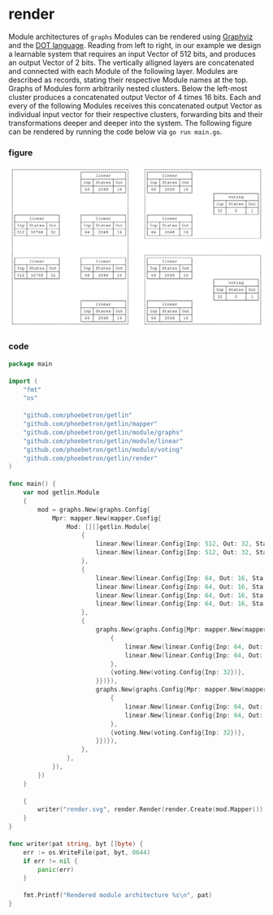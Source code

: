 # render

Module architectures of `graphs` Modules can be rendered using [Graphviz] and
the [DOT language]. Reading from left to right, in our example we design a
learnable system that requires an input Vector of 512 bits, and produces an
output Vector of 2 bits. The vertically alligned layers are concatenated and
connected with each Module of the following layer. Modules are described as
records, stating their respective Module names at the top. Graphs of Modules
form arbitrarily nested clusters. Below the left-most cluster produces a
concatenated output Vector of 4 times 16 bits. Each and every of the following
Modules receives this concatenated output Vector as individual input vector for
their respective clusters, forwarding bits and their transformations deeper and
deeper into the system. The following figure can be rendered by running the code
below via `go run main.go`.

[Graphviz]: https://graphviz.org
[DOT language]: https://graphviz.org/doc/info/lang.html

### figure

![Render](/assets/render.svg)

### code

```go
package main

import (
	"fmt"
	"os"

	"github.com/phoebetron/getlin"
	"github.com/phoebetron/getlin/mapper"
	"github.com/phoebetron/getlin/module/graphs"
	"github.com/phoebetron/getlin/module/linear"
	"github.com/phoebetron/getlin/module/voting"
	"github.com/phoebetron/getlin/render"
)

func main() {
	var mod getlin.Module
	{
		mod = graphs.New(graphs.Config{
			Mpr: mapper.New(mapper.Config{
				Mod: [][]getlin.Module{
					{
						linear.New(linear.Config{Inp: 512, Out: 32, Sta: 32}),
						linear.New(linear.Config{Inp: 512, Out: 32, Sta: 32}),
					},
					{
						linear.New(linear.Config{Inp: 64, Out: 16, Sta: 32}),
						linear.New(linear.Config{Inp: 64, Out: 16, Sta: 32}),
						linear.New(linear.Config{Inp: 64, Out: 16, Sta: 32}),
						linear.New(linear.Config{Inp: 64, Out: 16, Sta: 32}),
					},
					{
						graphs.New(graphs.Config{Mpr: mapper.New(mapper.Config{Mod: [][]getlin.Module{
							{
								linear.New(linear.Config{Inp: 64, Out: 16, Sta: 32}),
								linear.New(linear.Config{Inp: 64, Out: 16, Sta: 32}),
							},
							{voting.New(voting.Config{Inp: 32})},
						}})}),
						graphs.New(graphs.Config{Mpr: mapper.New(mapper.Config{Mod: [][]getlin.Module{
							{
								linear.New(linear.Config{Inp: 64, Out: 16, Sta: 32}),
								linear.New(linear.Config{Inp: 64, Out: 16, Sta: 32}),
							},
							{voting.New(voting.Config{Inp: 32})},
						}})}),
					},
				},
			}),
		})
	}

	{
		writer("render.svg", render.Render(render.Create(mod.Mapper())))
	}
}

func writer(pat string, byt []byte) {
	err := os.WriteFile(pat, byt, 0644)
	if err != nil {
		panic(err)
	}

	fmt.Printf("Rendered module architecture %s\n", pat)
}
```
